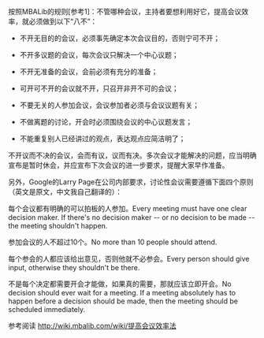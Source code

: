 按照MBALib的规则[参考1]：不管哪种会议，主持者要想利用好它，提高会议效率，就必须做到以下“八不”：

* 不开无目的的会议，必须事先确定本次会议目的，否则宁可不开；

* 不开多议题的会议，每次会议只解决一个中心议题；

* 不开无准备的会议，会前必须有充分的准备；

* 可开可不开的会议就不开，只召开非开不可的会议；

* 不要无关的人参加会议，会议参加者必须与会议议题有关；

* 不做离题的讨论，开会时必须围绕会议的中心议题发言；

* 不能重复别人已经讲过的观点，表达观点应简洁明了；

不开议而不决的会议，会而有议，议而有决。多次会议才能解决的问题，应当明确宣布是暂时休会，并应宣布下次会议的进一步要求，提醒大家早作准备。

 

另外，Google的Larry Page在公司内部要求，讨论性会议需要遵循下面四个原则（英文是原文，中文我自己翻译的）：

每个会议都有明确的可以拍板的人参加。Every meeting must have one clear decision maker. If there's no decision maker -- or no decision to be made -- the meeting shouldn't happen.

参加会议的人不超过10个。No more than 10 people should attend.

每个参会的人都应该给出意见，否则他就不必参会。Every person should give input, otherwise they shouldn't be there.

不是每个决定都需要开会才能做，如果真的需要，那就应该立即开会。No decision should ever wait for a meeting. If a meeting absolutely has to happen before a decision should be made, then the meeting should be scheduled immediately. 

参考阅读
http://wiki.mbalib.com/wiki/提高会议效率法